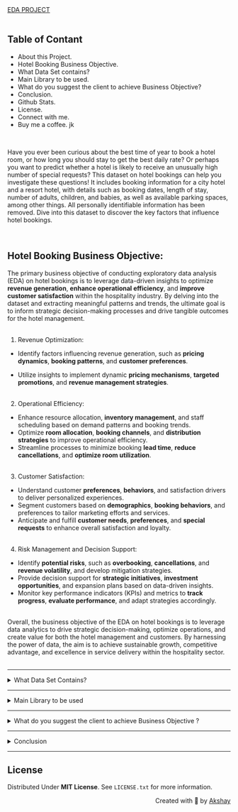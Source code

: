 
<!-- Hotel Booking eda project readme.me file -->
<!-- About AlmaBetter -->


<!-- <h3 align='center''>--: AlmaBetter :--</h3> <h5 align='center'>--: EDA PROJECT :--</h5> -->

<br><br>
<!-- Title -->
<p align="center">
<a href="https://github.com/VampX01/Hotel-Booking-Analysis)"></a>
</p>
<br>


<br>
<div align='left'>
    <a href='/'>
        EDA PROJECT
    </a>
</div>
<br>

<!-- Table of content -->
## Table of Contant

* About this Project.
* Hotel Booking Business Objective.
* What Data Set contains?
* Main Library to be used.
* What do you suggest the client to achieve Business Objective?
* Conclusion.
* Github Stats.
* License.
* Connect with me.
* Buy me a coffee. jk

<br>
<!-- content -->
<P align="left">
    Have you ever been curious about the best time of year to book a hotel room, or how long you should stay to get the best daily rate? Or perhaps you want to predict whether a hotel is likely to receive an unusually high number of special requests? This dataset on hotel bookings can help you investigate these questions! It includes booking information for a city hotel and a resort hotel, with details such as booking dates, length of stay, number of adults, children, and babies, as well as available parking spaces, among other things. All personally identifiable information has been removed. Dive into this dataset to discover the key factors that influence hotel bookings.
</p>

<br>

<!-- define your business objective -->
## Hotel Booking Business Objective:

The primary business objective of conducting exploratory data analysis (EDA) on hotel bookings is to leverage data-driven insights to optimize **revenue generation**, **enhance operational efficiency**, and **improve customer satisfaction** within the hospitality industry. By delving into the dataset and extracting meaningful patterns and trends, the ultimate goal is to inform strategic decision-making processes and drive tangible outcomes for the hotel management.<br><br>

1. Revenue Optimization:<br>

- Identify factors influencing revenue generation, such as **pricing dynamics**, **booking patterns**, and **customer preferences**.
  
- Utilize insights to implement dynamic **pricing mechanisms**, **targeted promotions**, and **revenue management strategies**.<br><br>

2. Operational Efficiency:<br>

- Enhance resource allocation, **inventory management**, and staff scheduling based on demand patterns and booking trends.
- Optimize **room allocation**, **booking channels**, and **distribution strategies** to improve operational efficiency.
- Streamline processes to minimize booking **lead time**, **reduce cancellations**, and **optimize room utilization**.<br><br>

3. Customer Satisfaction:<br>

- Understand customer **preferences**, **behaviors**, and satisfaction drivers to deliver personalized experiences.
- Segment customers based on **demographics**, **booking behaviors**, and preferences to tailor marketing efforts and services.
- Anticipate and fulfill **customer needs**, **preferences**, and **special requests** to enhance overall satisfaction and loyalty.<br><br>

4. Risk Management and Decision Support:<br>

- Identify **potential risks**, such as **overbooking**, **cancellations**, and **revenue volatility**, and develop mitigation strategies.
- Provide decision support for **strategic initiatives**, **investment opportunities**, and expansion plans based on data-driven insights.
- Monitor key performance indicators (KPIs) and metrics to **track progress**, **evaluate performance**, and adapt strategies accordingly.<br><br>

Overall, the business objective of the EDA on hotel bookings is to leverage data analytics to drive strategic decision-making, optimize operations, and create value for both the hotel management and customers. By harnessing the power of data, the aim is to achieve sustainable growth, competitive advantage, and excellence in service delivery within the hospitality sector.<br><br>



<!-- Table of content -->
---

<details>
<summary>
     What Data Set Contains?
</summary>
<br>
<p align='left'>
1. Hotel : City or Resort
<br>
2. is_canceled: Binary indicator if the booking was canceled (1) or not (0).
<br>
3. lead_time: Number of days between the booking date and the arrival date.
<br>
4. arrival_date_year: Year of arrival date.
<br>
5. arrival_date_month: Month of arrival date.
<br>
6. arrival_date_week_number: Week number of arrival date.
<br>
7. arrival_date_day_of_month: Day of arrival date.
<br>
8. stays_in_weekend_nights: Number of weekend nights (Saturday or Sunday) the guest stayed.
<br>
9. stays_in_week_nights: Number of week nights (Monday to Friday) the guest stayed.
<br>
10. adults: Number of adults.
<br>
11. children: Number of children.
<br>
12. babies: Number of babies.
<br>
13. meal: Type of meal booked (e.g., BB for Bed & Breakfast).
<br>
14. country: Country of origin of the guest.
<br>
15. market_segment: Market segment designation (e.g., Online Travel Agents, Offline Travel Agents).
<br>
16. distribution_channel: Booking distribution channel (e.g., Direct, Corporate).
<br>
17. is_repeated_guest: Binary indicator if the guest is a repeated guest (1) or not (0).
<br>
18. previous_cancellations: Number of previous cancellations by the guest.
<br>
19. previous_bookings_not_canceled: Number of previous bookings not canceled by the guest.
<br>
20. reserved_room_type: Type of room reserved.
<br>
21. assigned_room_type: Type of room assigned to the guest.
<br>
22. booking_changes: Number of changes made to the booking.
<br>
23. deposit_type: Type of deposit made (e.g., No Deposit, Non Refund, Refundable).
<br>
24. agent: ID of the travel agency that made the booking.
<br>
25. company: ID of the company/entity that made the booking or is responsible for payment.
<br>
26. days_in_waiting_list: Number of days the booking was in the waiting list before it was confirmed to the guest.
<br>
27. customer_type: Type of booking (e.g., Contract, Group, Transient).
<br>
28. adr: Average Daily Rate, the average rental income per paid occupied room in a given time period.
<br>
29. required_car_parking_spaces: Number of car parking spaces requested by the guest.
<br>
30. total_of_special_requests: Number of special requests made by the guest (e.g., twin bed, high floor).
<br>
31. reservation_status: Reservation last status (e.g., Check-Out, Canceled).
<br>
32. reservation_status_date: Date at which the last status was set.
</p>
</details>

---

<details>
<summary>
    Main Library to be used
</summary>
    <br>
    <p>
        NumPy for computationally efficient operations.<br>
        Pandas for data manipulation, aggregation.<br>
        Matplotlib and Seaborn for visualisation and behaviour with respect to the target variable.
    </p>
</details>

---

<details>
<summary>
    What do you suggest the client to achieve Business Objective ?
</summary>
    <br>
<p>
1. Optimize Pricing Strategies: Utilize insights from the analysis of ADR distribution to optimize pricing strategies, adjusting room rates based on demand patterns, seasonality, and customer preferences. This can help maximize revenue while ensuring competitiveness in the market.<br><br>
2. Enhance Customer Experience: Leverage insights from the analysis of total special requests and total stay duration to enhance the guest experience. Implement proactive measures to address guest needs and preferences, such as personalized amenities, efficient check-in/check-out processes, and tailored services.<br><br>
3. Diversify Dining Options: Based on insights from the analysis of meal type distribution, diversify dining options to cater to a wider range of customer preferences. Introduce new menu offerings, dining packages, and promotional offers to attract customers and enhance satisfaction.<br><br>
4. Improve Marketing Strategies: Utilize insights from the analysis of market segment distribution to tailor marketing strategies and promotional campaigns to specific customer segments. Implement targeted marketing initiatives through appropriate channels to reach and engage with different customer segments effectively.<br><br>
5. Optimize Booking Processes: Streamline booking processes and enhance booking flexibility based on insights from the analysis of booking changes distribution. Implement user-friendly booking interfaces, flexible cancellation policies, and dynamic booking options to improve customer satisfaction and increase booking conversion rates.<br>
</p>
</details>

---

<details>
<summary>Conclusion</summary>
    <br>
    <p>
By leveraging the insights gained from the exploratory data analysis and visualization techniques, the client can make data-driven decisions to optimize operations, enhance customer satisfaction, and maximize revenue. By focusing on pricing optimization, customer experience enhancement, diversification of dining options, improvement of marketing strategies, and optimization of booking processes, the client can achieve their business objectives effectively and position themselves competitively in the hospitality industry
    </p><br>
</details>

---

<!-- License -->
## License
Distributed Under **MIT License**. See `LICENSE.txt` for more information.

<!-- The End -->
<p align="right" > Created with 🧠 by <a href="https://github.com/VampX01/Hotel-Booking-Analysis">Akshay</a></p>





